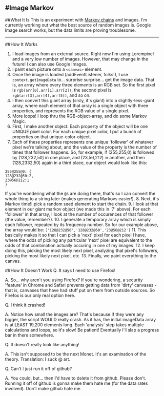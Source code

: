 #Image Markov
----
##What It Is
This is an experiment with [Markov chains](https://en.wikipedia.org/wiki/Markov_chain) and images. I'm currently working out what the best source of random images is. Google Image search works, but the data limits are proving troublesome.
***
##How It Works
 1. I load images from an external source. Right now I'm using Lorempixel and a very low number of images. However, that may change in the future! I can also use Google Images.
 2. I paint each picture onto a `<canvas>` element.
 3. Once the image is loaded (addEventListener, folks!), I use `context.getImageData` to... surprise surprise... get the image data. That is, an array where every three elements is an RGB set. So the first pixel is `rgb(arr[0],arr[1],arr[2])`, the second pixel is `rgb(arr[3],arr[4],arr[5])`, and so on.
 4. I then convert this giant array (srsly, it's giant) into a slightly-less-giant array, where each element of that array is a single object with three properties, and represents the RGB value of a single pixel.
 5. More loops! I loop thru the RGB-object-array, and do some Markov Magic. 
 6. First, I make another object. Each property of the object will be one UNIQUE pixel color. For each unique pixel color, I put a bunch of properties on that unique-color-object.
 7. Each of these properties represents one unique 'follower' of whatever pixel we're talking about, and the value of the property is the number of times that follower happens. So, for example, if (255,255,0) is followed by (128,232,50) in one place, and (23,56,212) in another, and then (128,2332,50) again in a third place, our object would look like this:
 ```
255@255@0: {
128@232@50:2,
23@56@212:1
}
```

  If you're wondering what the `@`s are doing there, that's so I can convert the whole thing to a string later (makes generating  Markovs easier!).
 8. Next, it's Markov time!I pick a random seed element to start the chain.
 9. I look at that element in our giant markov object (we made this in '7' above). For each 'follower' in that array, I look at the number of occurences of that follower (the value, remember?). 
 10. I generate a temporary array which is simply each follower, repeated by its frequency number. So for our example above, the array would be: `['128@232@50','128@232@50','23@56@212']`
 11. This basically makes it so that I can pick a 'next' pixel for each pixel I have, where the odds of picking any particular 'next' pixel are equivalent to the odds of that combination actually occuring in one of my images.
 12. I keep doing this, picking the most likely next pixel, analyzing that pixel's followers, picking the most likely next pixel, etc.
 13. Finally, we paint everything to the canvas.

##How It Doesn't Work
 Q. It says I need to use Firefox!
 
 A. So... why aren't you using Firefox? If you're wondering, a security 'feature' in Chrome and Safari prevents getting data from 'dirty' canvases - that is, canvases that have had stuff put on them from outside sources. So Firefox is our only real option here.
 
 
 Q. I think it crashed!
 
 A. Notice how small the images are? That's because if they were any bigger, the script WOULD really crash. As it has, the initial imageData array is at LEAST 19,200 elements long. Each 'analysis' step takes multiple calculations and loops, so it's slow! Be patient! Eventually I'll slap a progress bar in there somewhere.
 
 
 Q. It doesn't really look like anything!
 
 A. This isn't supposed to be the next Monet. It's an examination of the theory. Translation: I suck @ art.


 Q. Can't I just run it off of github?

 A. You could, but... then I'd have to delete it from github. Please don't. Running it off of github is gonna make them hate me (for the data rates involved). Don't make github hate me.
